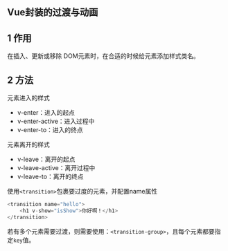 ## Vue封装的过渡与动画

## 1 作用

在插入、更新或移除 DOM元素时，在合适的时候给元素添加样式类名。

## 2 方法

元素进入的样式

- v-enter：进入的起点
- v-enter-active：进入过程中
- v-enter-to：进入的终点

元素离开的样式

- v-leave：离开的起点
- v-leave-active：离开过程中
- v-leave-to：离开的终点

使用`<transition>`包裹要过度的元素，并配置name属性

```js
<transition name="hello">
	<h1 v-show="isShow">你好啊！</h1>
</transition>
```

若有多个元素需要过渡，则需要使用：`<transition-group>`，且每个元素都要指定`key`值。

